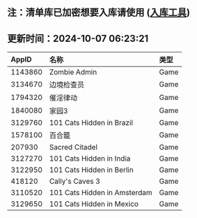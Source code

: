 ## 注：清单库已加密想要入库请使用 ([入库工具](https://github.com/BlankTMing/ManifestAutoUpdate/releases))

## 更新时间：2024-10-07 06:23:21
| AppID | 名称 | 类型  |
| :-------------------- | :----------------------------- | :----------- |
| 1143860 | Zombie Admin| Game |
| 3134670 | 边境检查员| Game |
| 1794320 | 催淫律动| Game |
| 1840080 | 家园3| Game |
| 3129760 | 101 Cats Hidden in Brazil| Game |
| 1578100 | 百合籠| Game |
| 207930 | Sacred Citadel| Game |
| 3127270 | 101 Cats Hidden in India| Game |
| 3122950 | 101 Cats Hidden in Berlin| Game |
| 418120 | Cally's Caves 3| Game |
| 3110520 | 101 Cats Hidden in Amsterdam| Game |
| 3129650 | 101 Cats Hidden in Mexico| Game |

